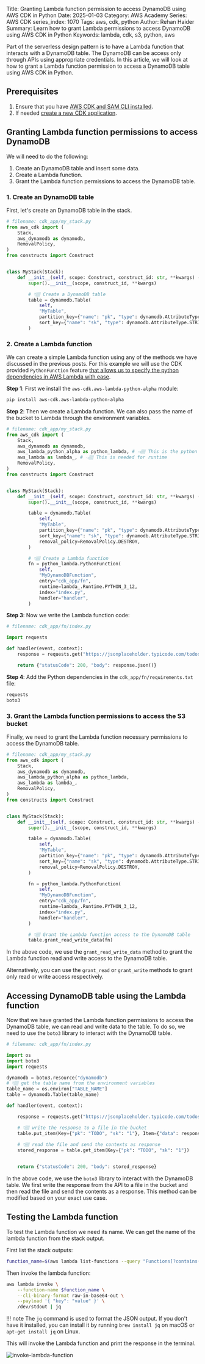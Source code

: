 Title: Granting Lambda function permission to access DynamoDB using AWS CDK in Python
Date: 2025-01-03
Category: AWS Academy
Series: AWS CDK
series_index: 1070
Tags: aws, cdk, python
Author: Rehan Haider
Summary: Learn how to grant Lambda permissions to access DynamoDB using AWS CDK in Python
Keywords: lambda, cdk, s3, python, aws


Part of the serverless design pattern is to have a Lambda function that interacts with a DynamoDB table. The DynamoDB can be access only through APIs using appropriate credentials. In this article, we will look at how to grant a Lambda function permission to access a DynamoDB table using AWS CDK in Python.


## Prerequisites

1. Ensure that you have [AWS CDK and SAM CLI installed]({filename}00000100-cdk-installing-cdk-sam-cli.md). 
2. If needed [create a new CDK application]({filename}50000020-cdk-new-app.md).


## Granting Lambda function permissions to access DynamoDB

We will need to do the following:

1. Create an DynamoDB table and insert some data.
2. Create a Lambda function.
3. Grant the Lambda function permissions to access the DynamoDB table.

### 1. Create an DynamoDB table

First, let's create an DynamoDB table in the stack.

```python
# filename: cdk_app/my_stack.py
from aws_cdk import (
    Stack,
    aws_dynamodb as dynamodb,
    RemovalPolicy,
)
from constructs import Construct


class MyStack(Stack):
    def __init__(self, scope: Construct, construct_id: str, **kwargs) -> None:
        super().__init__(scope, construct_id, **kwargs)

        # 👇🏽 Create a DynamoDB table
        table = dynamodb.Table(
            self,
            "MyTable",
            partition_key={"name": "pk", "type": dynamodb.AttributeType.STRING},
            sort_key={"name": "sk", "type": dynamodb.AttributeType.STRING},
        )

```

### 2. Create a Lambda function

We can create a simple Lambda function using any of the methods we have discussed in the previous posts. For this example we will use the CDK provided `PythonFunction` feature [that allows us to specify the python dependencies in AWS Lambda with ease]({filename}50001030-cdk-fn-lambda-python-deps.md).

**Step 1**: First we install the `aws-cdk.aws-lambda-python-alpha` module:

```bash
pip install aws-cdk.aws-lambda-python-alpha
```

**Step 2**: Then we create a Lambda function. We can also pass the name of the bucket to Lambda through the environment variables.

```python
# filename: cdk_app/my_stack.py
from aws_cdk import (
    Stack,
    aws_dynamodb as dynamodb,
    aws_lambda_python_alpha as python_lambda, # 👈🏽 This is the python lambda construct
    aws_lambda as lambda_, # 👈🏽 This is needed for runtime
    RemovalPolicy,
)
from constructs import Construct


class MyStack(Stack):
    def __init__(self, scope: Construct, construct_id: str, **kwargs) -> None:
        super().__init__(scope, construct_id, **kwargs)

        table = dynamodb.Table(
            self,
            "MyTable",
            partition_key={"name": "pk", "type": dynamodb.AttributeType.STRING},
            sort_key={"name": "sk", "type": dynamodb.AttributeType.STRING},
            removal_policy=RemovalPolicy.DESTROY,
        )

        # 👇🏽 Create a Lambda function
        fn = python_lambda.PythonFunction(
            self,
            "MyDynamoDBFunction",
            entry="cdk_app/fn",
            runtime=lambda_.Runtime.PYTHON_3_12,
            index="index.py",
            handler="handler",
        )
```

**Step 3**: Now we write the Lambda function code:

```python
# filename: cdk_app/fn/index.py

import requests

def handler(event, context):
    response = requests.get("https://jsonplaceholder.typicode.com/todos/1")

    return {"statusCode": 200, "body": response.json()}
```


**Step 4**: Add the Python dependencies in the `cdk_app/fn/requirements.txt` file:

```txt
requests
boto3
```


### 3. Grant the Lambda function permissions to access the S3 bucket

Finally, we need to grant the Lambda function necessary permissions to access the DynamoDB table.

```python
# filename: cdk_app/my_stack.py
from aws_cdk import (
    Stack,
    aws_dynamodb as dynamodb,
    aws_lambda_python_alpha as python_lambda,
    aws_lambda as lambda_,
    RemovalPolicy,
)
from constructs import Construct


class MyStack(Stack):
    def __init__(self, scope: Construct, construct_id: str, **kwargs) -> None:
        super().__init__(scope, construct_id, **kwargs)

        table = dynamodb.Table(
            self,
            "MyTable",
            partition_key={"name": "pk", "type": dynamodb.AttributeType.STRING},
            sort_key={"name": "sk", "type": dynamodb.AttributeType.STRING},
            removal_policy=RemovalPolicy.DESTROY,
        )

        fn = python_lambda.PythonFunction(
            self,
            "MyDynamoDBFunction",
            entry="cdk_app/fn",
            runtime=lambda_.Runtime.PYTHON_3_12,
            index="index.py",
            handler="handler",
        )

        # 👇🏽 Grant the Lambda function access to the DynamoDB table
        table.grant_read_write_data(fn)
```

In the above code, we use the `grant_read_write_data` method to grant the Lambda function read and write access to the DynamoDB table.

Alternatively, you can use the `grant_read` or `grant_write` methods to grant only read or write access respectively.


## Accessing DynamoDB table using the Lambda function


Now that we have granted the Lambda function permissions to access the DynamoDB table, we can read and write data to the table. To do so, we need to use the `boto3` library to interact with the DynamoDB table.

```python
# filename: cdk_app/fn/index.py

import os
import boto3
import requests

dynamodb = boto3.resource("dynamodb")
# 👇🏽 get the table name from the environment variables
table_name = os.environ["TABLE_NAME"]
table = dynamodb.Table(table_name)

def handler(event, context):

    response = requests.get("https://jsonplaceholder.typicode.com/todos/1")

    # 👇🏽 write the response to a file in the bucket
    table.put_item(Key={"pk": "TODO", "sk": "1"}, Item={"data": response.json()})
    
    # 👇🏽 read the file and send the contexts as response
    stored_response = table.get_item(Key={"pk": "TODO", "sk": "1"})


    return {"statusCode": 200, "body": stored_response}
```

In the above code, we use the `boto3` library to interact with the DynamoDB table. We first write the response from the API to a file in the bucket and then read the file and send the contents as a response. This method can be modified based on your exact use case.


## Testing the Lambda function

To test the Lambda function we need its name. We can get the name of the lambda function from the stack output.

First list the stack outputs:

```bash
function_name=$(aws lambda list-functions --query "Functions[?contains(FunctionName, 'MyDynamoDBFunction')].[FunctionName]" --output text)
```

Then invoke the lambda function:

```bash
aws lambda invoke \
    --function-name $function_name \
    --cli-binary-format raw-in-base64-out \
    --payload '{ "key": "value" }' \
    /dev/stdout | jq
```

!!! note
    The `jq` command is used to format the JSON output. If you don't have it installed, you can install it by running `brew install jq` on macOS or `apt-get install jq` on Linux.


This will invoke the Lambda function and print the response in the terminal.

![invoke-lambda-function]({static}/images/aws/50001070-01-lambda-response.png)